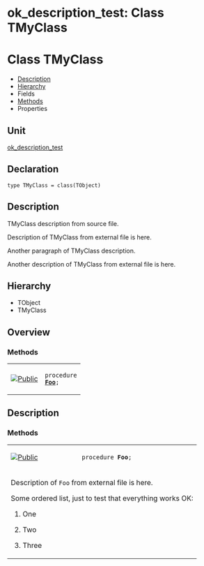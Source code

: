 # ok\_description\_test: Class TMyClass


# Class TMyClass
<span id="TMyClass"/>

- [Description](#PasDoc-Description)
- [Hierarchy](#PasDoc-Hierarchy)
- Fields
- [Methods](#PasDoc-Methods)
- Properties

<span id="PasDoc-Description"/>

## Unit


[ok\_description\_test](ok_description_test.md)


## Declaration


```type TMyClass = class(TObject)```


## Description
TMyClass description from source file.

Description of TMyClass from external file is here.

Another paragraph of TMyClass description.

Another description of TMyClass from external file is here.

## Hierarchy


<span id="PasDoc-Hierarchy"/>

- TObject
- TMyClass



## Overview

### Methods
<span id="PasDoc-Methods"/>


<table>
<tr>

<td>

<a href="legend.md"><img src="public.gif" alt="Public" title="Public"></img></a>
</td>

<td>

<code>procedure <strong><a href="ok_description_test.TMyClass.md#Foo">Foo</a></strong>;</code>
</td>
</tr>
</table>


## Description

### Methods

<table>
<tr>

<td>

<a href="legend.md"><img src="public.gif" alt="Public" title="Public"></img></a>
</td>

<td>

<span id="Foo"/><code>procedure <strong>Foo</strong>;</code>
</td>
</tr>
<tr><td colspan="2">

Description of `Foo` from external file is here.

Some ordered list, just to test that everything works OK: 

1. One

1. Two

1. Three





</td></tr>
</table>

